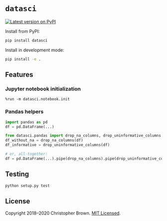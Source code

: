 # `datasci`

[![Latest version on PyPI](https://badge.fury.io/py/datasci.svg)](https://pypi.org/project/datasci/)

Install from PyPI:

```sh
pip install datasci
```

Install in development mode:

```sh
pip install -e .
```


## Features

### Jupyter notebook initialization

```pycon
%run -m datasci.notebook.init
```

### Pandas helpers

```python
import pandas as pd
df = pd.DataFrame(...)

from datasci.pandas import drop_na_columns, drop_uninformative_columns
df_without_na = drop_na_columns(df)
df_informative = drop_uninformative_columns(df)

# or, all-together:
df = pd.DataFrame(...).pipe(drop_na_columns).pipe(drop_uninformative_columns)
```


## Testing

```sh
python setup.py test
```


## License

Copyright 2018–2020 Christopher Brown.
[MIT Licensed](https://chbrown.github.io/licenses/MIT/#2018-2020).
